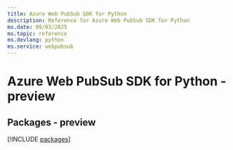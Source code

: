 ```yaml
---
title: Azure Web PubSub SDK for Python
description: Reference for Azure Web PubSub SDK for Python
ms.date: 09/03/2025
ms.topic: reference
ms.devlang: python
ms.service: webpubsub
---
```

# Azure Web PubSub SDK for Python - preview
## Packages - preview
[!INCLUDE [packages](web-pubsub-index.md)]